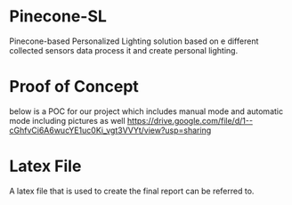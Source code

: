 # Pinecone-SL
Pinecone-based Personalized Lighting solution based on e different collected sensors data process it and create personal lighting. 

# Proof of Concept
below is a POC for our project which includes manual mode and automatic mode including pictures as well 
https://drive.google.com/file/d/1--cGhfvCi6A6wucYE1uc0Ki_vgt3VVYt/view?usp=sharing

# Latex File 
A latex file that is used to create the final report can be referred to.
